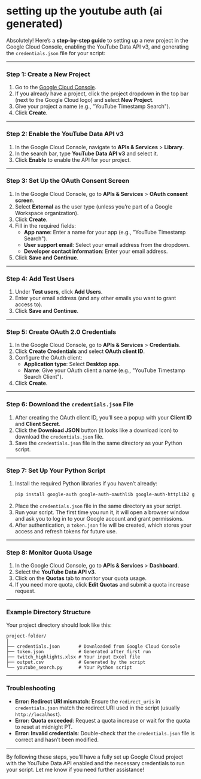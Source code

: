 # setting up the youtube auth (ai generated)

Absolutely! Here’s a **step-by-step guide** to setting up a new project in the Google Cloud Console, enabling the YouTube Data API v3, and generating the `credentials.json` file for your script:

---

### Step 1: Create a New Project
1. Go to the [Google Cloud Console](https://console.cloud.google.com/).
2. If you already have a project, click the project dropdown in the top bar (next to the Google Cloud logo) and select **New Project**.
3. Give your project a name (e.g., "YouTube Timestamp Search").
4. Click **Create**.

---

### Step 2: Enable the YouTube Data API v3
1. In the Google Cloud Console, navigate to **APIs & Services** > **Library**.
2. In the search bar, type **YouTube Data API v3** and select it.
3. Click **Enable** to enable the API for your project.

---

### Step 3: Set Up the OAuth Consent Screen
1. In the Google Cloud Console, go to **APIs & Services** > **OAuth consent screen**.
2. Select **External** as the user type (unless you’re part of a Google Workspace organization).
3. Click **Create**.
4. Fill in the required fields:
   - **App name**: Enter a name for your app (e.g., "YouTube Timestamp Search").
   - **User support email**: Select your email address from the dropdown.
   - **Developer contact information**: Enter your email address.
5. Click **Save and Continue**.

---

### Step 4: Add Test Users
1. Under **Test users**, click **Add Users**.
2. Enter your email address (and any other emails you want to grant access to).
3. Click **Save and Continue**.

---

### Step 5: Create OAuth 2.0 Credentials
1. In the Google Cloud Console, go to **APIs & Services** > **Credentials**.
2. Click **Create Credentials** and select **OAuth client ID**.
3. Configure the OAuth client:
   - **Application type**: Select **Desktop app**.
   - **Name**: Give your OAuth client a name (e.g., "YouTube Timestamp Search Client").
4. Click **Create**.

---

### Step 6: Download the `credentials.json` File
1. After creating the OAuth client ID, you’ll see a popup with your **Client ID** and **Client Secret**.
2. Click the **Download JSON** button (it looks like a download icon) to download the `credentials.json` file.
3. Save the `credentials.json` file in the same directory as your Python script.

---

### Step 7: Set Up Your Python Script
1. Install the required Python libraries if you haven’t already:
   ```bash
   pip install google-auth google-auth-oauthlib google-auth-httplib2 google-api-python-client pandas openpyxl
   ```
2. Place the `credentials.json` file in the same directory as your script.
3. Run your script. The first time you run it, it will open a browser window and ask you to log in to your Google account and grant permissions.
4. After authentication, a `token.json` file will be created, which stores your access and refresh tokens for future use.

---

### Step 8: Monitor Quota Usage
1. In the Google Cloud Console, go to **APIs & Services** > **Dashboard**.
2. Select the **YouTube Data API v3**.
3. Click on the **Quotas** tab to monitor your quota usage.
4. If you need more quota, click **Edit Quotas** and submit a quota increase request.

---

### Example Directory Structure
Your project directory should look like this:
```
project-folder/
│
├── credentials.json       # Downloaded from Google Cloud Console
├── token.json             # Generated after first run
├── twitch_highlights.xlsx # Your input Excel file
├── output.csv             # Generated by the script
└── youtube_search.py      # Your Python script
```

---

### Troubleshooting
- **Error: Redirect URI mismatch**: Ensure the `redirect_uris` in `credentials.json` match the redirect URI used in the script (usually `http://localhost`).
- **Error: Quota exceeded**: Request a quota increase or wait for the quota to reset at midnight PT.
- **Error: Invalid credentials**: Double-check that the `credentials.json` file is correct and hasn’t been modified.

---

By following these steps, you’ll have a fully set up Google Cloud project with the YouTube Data API enabled and the necessary credentials to run your script. Let me know if you need further assistance!
